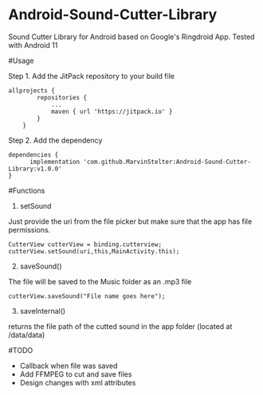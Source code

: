 # Android-Sound-Cutter-Library
Sound Cutter Library for Android based on Google's Ringdroid App. Tested with Android 11

#Usage

Step 1. Add the JitPack repository to your build file

```
allprojects {
		repositories {
			...
			maven { url 'https://jitpack.io' }
		}
	}
```
Step 2. Add the dependency
```
dependencies {
	  implementation 'com.github.MarvinStelter:Android-Sound-Cutter-Library:v1.0.0'
}
```

#Functions

1. setSound

Just provide the uri from the file picker but make sure that the app has file permissions.

```
CutterView cutterView = binding.cutterview;
cutterView.setSound(uri,this,MainActivity.this);

```

2. saveSound()

The file will be saved to the Music folder as an .mp3 file

```
cutterView.saveSound("File name goes here");

```

3. saveInternal()

returns the file path of the cutted sound in the app folder (located at /data/data<package name>)

#TODO
- Callback when file was saved
- Add FFMPEG to cut and save files
- Design changes with xml attributes
